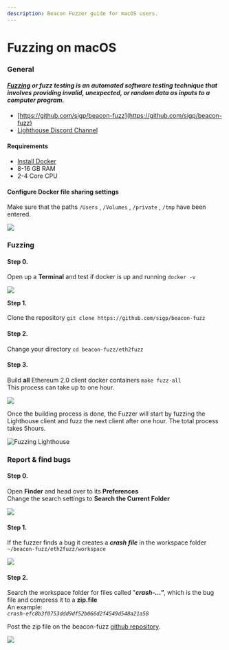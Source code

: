 ```yaml
---
description: Beacon Fuzzer guide for macOS users.
---
```


# Fuzzing on macOS

### General

#### [_**Fuzzing**_](https://en.wikipedia.org/wiki/Fuzzing) _or **fuzz testing** is an automated software testing technique that involves providing invalid, unexpected, or random data as inputs to a computer program._

* [https://github.com/sigp/beacon-fuzz](https://github.com/sigp/beacon-fuzz)
* [Lighthouse Discord Channel](https://discord.gg/Xdc9xZX)

#### Requirements

* [Install Docker](https://docs.docker.com/docker-for-mac/install/)
* 8-16 GB RAM&#x20;
* 2-4 Core CPU

#### Configure Docker file sharing settings

Make sure that the paths  `/Users` , `/Volumes` , `/private` ,  `/tmp` have been entered.

![](<../../.gitbook/assets/image (137).png>)

### Fuzzing

#### Step 0.&#x20;

Open up a **Terminal** and test if docker is up and running `docker -v`

![](<../../.gitbook/assets/image (142).png>)

**Step 1.**\
\
Clone the repository `git clone https://github.com/sigp/beacon-fuzz`

#### Step 2.

Change your directory `cd beacon-fuzz/eth2fuzz`

#### Step 3.&#x20;

Build **all** Ethereum 2.0 client docker containers `make fuzz-all`\
This process can take up to one hour.

![](<../../.gitbook/assets/image (143).png>)

Once the building process is done, the Fuzzer will start by fuzzing the Lighthouse client and fuzz the next client after one hour. The total process takes 5hours.

![Fuzzing Lighthouse](<../../.gitbook/assets/image (144).png>)

### Report & find bugs

#### Step 0.

Open **Finder** and head over to its **Preferences**\
Change the search settings to **Search the Current Folder**

![](<../../.gitbook/assets/image (148).png>)

#### Step 1.

If the fuzzer finds a bug it creates a _**crash**_ _**file**_ in the workspace folder\
`~/beacon-fuzz/eth2fuzz/workspace`

![](<../../.gitbook/assets/image (145).png>)

####

#### Step 2.

Search the workspace folder for files called "_**crash-..."**_, which is the bug file and compress it to a **zip.file**\
An example:\
_`crash-efc8b3f0753ddd9df52b066d2f4549d548a21a58`_

Post the zip file on the beacon-fuzz [github repository](https://github.com/sigp/beacon-fuzz/issues/new/choose).

![](../../.gitbook/assets/crash5.gif)
